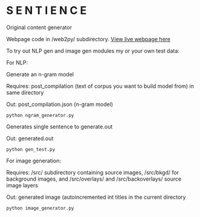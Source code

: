 # S E N T I E N C E

Original content generator


Webpage code in /web2py/ subdirectory.
[View live webpage here](https://DED8IRD.pythonanywhere.com/)


To try out NLP gen and image gen modules my or your own test data:


For NLP:

Generate an n-gram model

Requires: post_compilation (text of corpus you want to build model from) in same directory

Out: post_compilation.json (n-gram model)
```
python ngram_generator.py 
```
Generates single sentence to generate.out

Out: generated.out
```
python gen_test.py
```

For image generation:

Requires: /src/ subdirectory containing source images, /src/bkgd/ for background images, and /src/overlays/ and /src/backoverlays/ source image layers

Out: generated image (autoincremented int titles in the current directory
```
python image_generator.py
```

